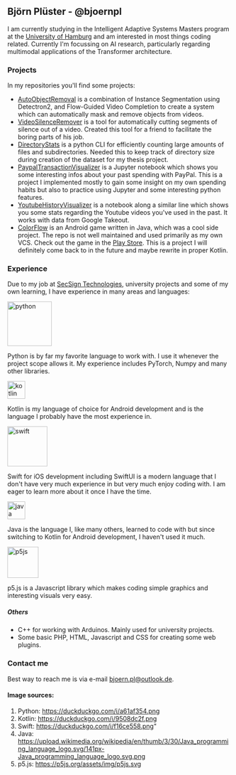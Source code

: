 ## Björn Plüster - @bjoernpl

I am currently studying in the Intelligent Adaptive Systems Masters program at the [University of Hamburg](https://www.uni-hamburg.de/) and am interested in most things coding related. Currently I'm focussing on AI research, particularly regarding multimodal applications of the Transformer architecture.

### Projects
In my repositories you'll find some projects:
- [AutoObjectRemoval](https://github.com/bjoernpl/AutoObjectRemoval) is a combination of Instance Segmentation using
Detectron2, and Flow-Guided Video Completion to create a system which can automatically mask and remove objects
from videos.
- [VideoSilenceRemover](https://github.com/bjoernpl/VideoSilenceRemover) is a tool for automatically cutting segments of silence out of
a video. Created this tool for a friend to facilitate the boring parts of his job.
- [DirectoryStats](https://github.com/bjoernpl/DirectoryStats) is a python CLI for efficiently counting large amounts of
files and subdirectories. Needed this to keep track of directory size during creation of the dataset for my thesis project.
- [PaypalTransactionVisualizer](https://github.com/bjoernpl/PaypalTransactionVisualizer) is a Jupyter notebook
which shows you some interesting infos about your past spending with PayPal. This is a project I implemented mostly
to gain some insight on my own spending habits but also to practice using Jupyter and some interesting python features.
- [YoutubeHistoryVisualizer](https://github.com/bjoernpl/YoutubeHistoryVisualizer) is a notebook along a similar line
which shows you some stats regarding the Youtube videos you've used in the past. It works with data from Google Takeout.
- [ColorFlow](https://github.com/bjoernpl/ColorFlow) is an Android game written in Java, which was a cool side project.
The repo is not well maintained and used primarily as my own VCS. Check out the game in the 
[Play Store](https://play.google.com/store/apps/details?id=com.bnpgames.android.colorflow). This is a project I will
definitely come back to in the future and maybe rewrite in proper Kotlin.

### Experience
Due to my job at [SecSign Technologies](https://github.com/SecSign), university projects and some of my own learning,
I have experience in many areas and languages:

<img src="https://duckduckgo.com/i/a61af354.png" width="100" alt="python" style="vertical-align: text-bottom"/> 

Python is by far my favorite language to work with. I use it whenever the project scope allows it. 
My experience includes PyTorch, Numpy and many other libraries.    
 
<img src="https://duckduckgo.com/i/9508dc2f.png" width="40" alt="kotlin" /> 

Kotlin is my language of choice for Android development and is the language I probably have the most experience in.
     
<img src="https://duckduckgo.com/i/f16ce558.png" alt="swift" width="90"/> 

Swift for iOS development including SwiftUI is a modern language that I don't have very much experience in but very 
much enjoy coding with. I am eager to learn more about it once I have the time.
    
<img src="https://upload.wikimedia.org/wikipedia/en/thumb/3/30/Java_programming_language_logo.svg/141px-Java_programming_language_logo.svg.png" alt="java" width="40"/>

Java is the language I, like many others, learned to code with but since switching to Kotlin for Android
development, I haven't used it much.

<img src="https://p5js.org/assets/img/p5js.svg" alt="p5js" width="70"/>
 
 p5.js is a Javascript library which makes coding simple graphics and interesting visuals very easy. 
 <!--Check out some of my <a href="https://editor.p5js.org/code/sketches">sketches</a>.-->

##### Others
- C++ for working with Arduinos. Mainly used for university projects.
- Some basic PHP, HTML, Javascript and CSS for creating some web plugins.


### Contact me
Best way to reach me is via e-mail [bjoern.pl@outlook.de](mailto://bjoern.pl@outlook.de). 

#### Image sources:
1. Python: https://duckduckgo.com/i/a61af354.png
2. Kotlin:  https://duckduckgo.com/i/9508dc2f.png
3. Swift: https://duckduckgo.com/i/f16ce558.png"
4. Java: https://upload.wikimedia.org/wikipedia/en/thumb/3/30/Java_programming_language_logo.svg/141px-Java_programming_language_logo.svg.png
5. p5.js: https://p5js.org/assets/img/p5js.svg
